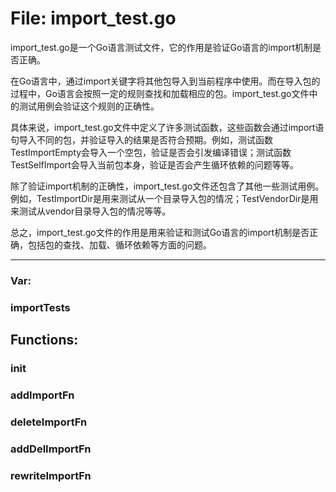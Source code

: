 # File: import_test.go

import_test.go是一个Go语言测试文件，它的作用是验证Go语言的import机制是否正确。

在Go语言中，通过import关键字将其他包导入到当前程序中使用。而在导入包的过程中，Go语言会按照一定的规则查找和加载相应的包。import_test.go文件中的测试用例会验证这个规则的正确性。

具体来说，import_test.go文件中定义了许多测试函数，这些函数会通过import语句导入不同的包，并验证导入的结果是否符合预期。例如，测试函数TestImportEmpty会导入一个空包，验证是否会引发编译错误；测试函数TestSelfImport会导入当前包本身，验证是否会产生循环依赖的问题等等。

除了验证import机制的正确性，import_test.go文件还包含了其他一些测试用例。例如，TestImportDir是用来测试从一个目录导入包的情况；TestVendorDir是用来测试从vendor目录导入包的情况等等。

总之，import_test.go文件的作用是用来验证和测试Go语言的import机制是否正确，包括包的查找、加载、循环依赖等方面的问题。




---

### Var:

### importTests





## Functions:

### init





### addImportFn





### deleteImportFn





### addDelImportFn





### rewriteImportFn





